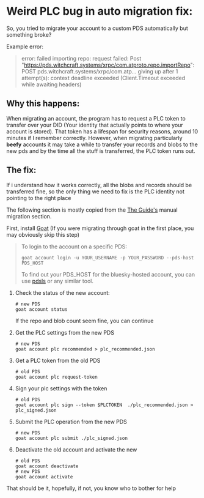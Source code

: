 # Weird PLC bug in auto migration fix:
So, you tried to migrate your account to a custom PDS automatically but something broke?

Example error:
> error: failed importing repo: request failed: Post "https://pds.witchcraft.systems/xrpc/com.atproto.repo.importRepo": POST pds.witchcraft.systems/xrpc/com.atp... giving up after 1 attempt(s): context deadline exceeded (Client.Timeout exceeded while awaiting headers)

## Why this happens:
When migrating an account, the program has to request a PLC token to transfer over your DID (Your identity that actually points to where your account is stored). That token has a lifespan for security reasons, around 10 minutes if I remember correctly. However, when migrating particularly __beefy__ accounts it may take a while to transfer your records and blobs to the new pds and by the time all the stuff is transferred, the PLC token runs out.

## The fix:

If i understand how it works correctly, all the blobs and records should be transferred fine, so the only thing we need to fix is the PLC identity not pointing to the right place

The following section is mostly copied from the [The Guide's](https://whtwnd.com/bnewbold.net/entries/Migrating%20PDS%20Account%20with%20%60goat%60) manual migration section.

First, install [Goat](https://github.com/bluesky-social/goat) (If you were migrating through goat in the first place, you may obviously skip this step)

> To login to the account on a specific PDS: 
>
> `goat account login -u YOUR_USERNAME -p YOUR_PASSWORD --pds-host PDS_HOST`
>
> To find out your PDS_HOST for the bluesky-hosted account, you can use [pdsls](pdsls.dev) or any similar tool.

1. Check the status of the new account:
	```
	# new PDS
	goat account status
	```
	If the repo and blob count seem fine, you can continue


2. Get the PLC settings from the new PDS
	```
	# new PDS
	goat account plc recommended > plc_recommended.json
	```

3. Get a PLC token from the old PDS
	```
	# old PDS
	goat account plc request-token
	```

4. Sign your plc settings with the token

	```
	# old PDS
	goat account plc sign --token $PLCTOKEN  ./plc_recommended.json > plc_signed.json
	```

5. Submit the PLC operation from the new PDS
	```
	# new PDS
	goat account plc submit ./plc_signed.json
	```
6. Deactivate the old account and activate the new
	```
	# old PDS
	goat account deactivate
	# new PDS
	goat account activate
	```

That should be it, hopefully, if not, you know who to bother for help